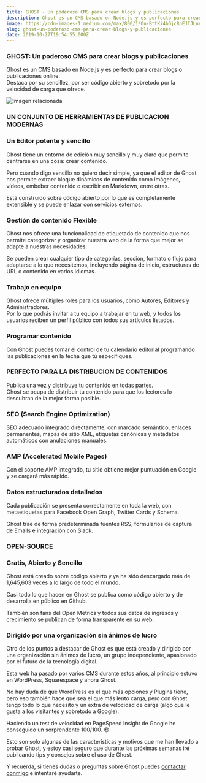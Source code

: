 ```yaml
---
title: GHOST - Un poderoso CMS para crear blogs y publicaciones
description: Ghost es un CMS basado en Node.js y es perfecto para crear blogs o publicaciones online.
image: https://cdn-images-1.medium.com/max/800/1*Ou-BttKi4bGjcBpEJIJLuA.png
slug: ghost-un-poderoso-cms-para-crear-blogs-y-publicaciones
date: 2019-10-27T19:54:55.000Z
---
```


### GHOST: Un poderoso CMS para crear blogs y publicaciones

Ghost es un CMS basado en Node.js y es perfecto para crear blogs o publicaciones online.  
Destaca por su sencillez, por ser código abierto y sobretodo por la velocidad de carga que ofrece.

![Imagen relacionada](https://cdn-images-1.medium.com/max/800/1*Ou-BttKi4bGjcBpEJIJLuA.png)

### UN CONJUNTO DE HERRAMIENTAS DE PUBLICACION MODERNAS

### Un Editor potente y sencillo

Ghost tiene un entorno de edición muy sencillo y muy claro que permite centrarse en una cosa: crear contenido.

Pero cuando digo sencillo no quiero decir simple, ya que el editor de Ghost nos permite extraer bloque dinámicos de contenido como imágenes, vídeos, embeber contenido o escribir en Markdown, entre otras.

Está construido sobre código abierto por lo que es completamente extensible y se puede enlazar con servicios externos.

### Gestión de contenido Flexible

Ghost nos ofrece una funcionalidad de etiquetado de contenido que nos permite categorizar y organizar nuestra web de la forma que mejor se adapte a nuestras necesidades.

Se pueden crear cualquier tipo de categorías, sección, formato o flujo para adaptarse a lo que necesitemos, incluyendo página de inicio, estructuras de URL o contenido en varios idiomas.

### Trabajo en equipo

Ghost ofrece múltiples roles para los usuarios, como Autores, Editores y Administradores.  
Por lo que podrás invitar a tu equipo a trabajar en tu web, y todos los usuarios reciben un perfil público con todos sus artículos listados.

### Programar contenido

Con Ghost puedes tomar el control de tu calendario editorial programando las publicaciones en la fecha que tú especifiques.

### PERFECTO PARA LA DISTRIBUCION DE CONTENIDOS

Publica una vez y distribuye tu contenido en todas partes.  
Ghost se ocupa de distribuir tu contenido para que los lectores lo descubran de la mejor forma posible.

### SEO (Search Engine Optimization)

SEO adecuado integrado directamente, con marcado semántico, enlaces permanentes, mapas de sitio XML, etiquetas canónicas y metadatos automáticos con anulaciones manuales.

### AMP (Accelerated Mobile Pages)

Con el soporte AMP integrado, tu sitio obtiene mejor puntuación en Google y se cargará más rápido.

### Datos estructurados detallados

Cada publicación se presenta correctamente en toda la web, con metaetiquetas para Facebook Open Graph, Twitter Cards y Schema.

Ghost trae de forma predeterminada fuentes RSS, formularios de captura de Emails e integración con Slack.

### OPEN-SOURCE

### Gratis, Abierto y Sencillo

Ghost está creado sobre código abierto y ya ha sido descargado más de 1,645,603 veces a lo largo de todo el mundo.

Casi todo lo que hacen en Ghost se publica como código abierto y de desarrolla en público en Github.

También son fans del Open Metrics y todos sus datos de ingresos y crecimiento se publican de forma transparente en su web.

### Dirigido por una organización sin ánimos de lucro

Otro de los puntos a destacar de Ghost es que está creado y dirigido por una organización sin ánimos de lucro, un grupo independiente, apasionado por el futuro de la tecnología digital.

Esta web ha pasado por varios CMS durante estos años, al principio estuvo en WordPress, Squarespace y ahora Ghost.

No hay duda de que WordPress es el que más opciones y Plugins tiene, pero eso también hace que sea el que más lento carga, pero con Ghost tengo todo lo que necesito y un extra de velocidad de carga (algo que le gusta a los visitantes y sobretodo a Google).

Haciendo un test de velocidad en PageSpeed Insight de Google he conseguido un sorprendente 100/100. 😍

Esto son solo algunas de las características y motivos que me han llevado a probar Ghost, y estoy casi seguro que durante las próximas semanas iré publicando tips y consejos sobre el uso de Ghost.

Y recuerda, si tienes dudas o preguntas sobre Ghost puedes [contactar conmigo](mailto:info@ajra.es) e intentaré ayudarte.
